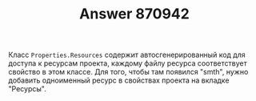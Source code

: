 ﻿---
title: "Answer 870942"
se.owner.user_id: 240512
se.owner.display_name: "MSDN.WhiteKnight"
se.owner.link: "https://ru.stackoverflow.com/users/240512/msdn-whiteknight"
se.answer_id: 870942
se.question_id: 870619
se.post_type: answer
se.score: 0
se.is_accepted: False
---
<p>Класс <code>Properties.Resources</code> содержит автосгенерированный код для доступа к ресурсам проекта, каждому файлу ресурса соответствует свойство в этом классе. Для того, чтобы там появился "smth", нужно добавить одноименный ресурс в свойствах проекта на вкладке "Ресурсы".</p>
